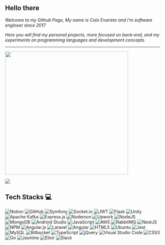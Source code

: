 ## Hello there 

*Welcome to my Github Page, My name is Caio Evaristo and i'm software engineer since 2017*

*Here you will find my personal projects, more focused on back-end, and my experiments on programming languages and development concepts.*

---

<img src="https://github-readme-streak-stats.herokuapp.com/?user=CaioEvaristo&theme=great-gatsby&hide_border=false"  width="400px" />


![](https://github-readme-stats-wheat-two-53.vercel.app/api/top-langs/?username=CaioEvaristo&theme=great-gatsby&hide_border=false&include_all_commits=false&count_private=false&layout=compact)


## Tech Stacks :computer:
![Notion](https://img.shields.io/badge/Notion-%23000000.svg?style=for-the-badge&logo=notion&logoColor=white)
![GitHub](https://img.shields.io/badge/github-%23121011.svg?style=for-the-badge&logo=github&logoColor=white)
![Symfony](https://img.shields.io/badge/symfony-%23000000.svg?style=for-the-badge&logo=symfony&logoColor=white)
![Socket.io](https://img.shields.io/badge/Socket.io-black?style=for-the-badge&logo=socket.io&badgeColor=010101)
![JWT](https://img.shields.io/badge/JWT-black?style=for-the-badge&logo=JSON%20web%20tokens)
![Flask](https://img.shields.io/badge/flask-%23000.svg?style=for-the-badge&logo=flask&logoColor=white)
![Unity](https://img.shields.io/badge/unity-%23000000.svg?style=for-the-badge&logo=unity&logoColor=white)
![Apache Kafka](https://img.shields.io/badge/Apache%20Kafka-000?style=for-the-badge&logo=apachekafka)
![Express.js](https://img.shields.io/badge/express.js-%23404d59.svg?style=for-the-badge&logo=express&logoColor=%2361DAFB)
![Nodemon](https://img.shields.io/badge/NODEMON-%23323330.svg?style=for-the-badge&logo=nodemon&logoColor=%BBDEAD)
![Upwork](https://img.shields.io/badge/UpWork-6FDA44?style=for-the-badge&logo=Upwork&logoColor=white)
![NodeJS](https://img.shields.io/badge/node.js-6DA55F?style=for-the-badge&logo=node.js&logoColor=white)
![MongoDB](https://img.shields.io/badge/MongoDB-%234ea94b.svg?style=for-the-badge&logo=mongodb&logoColor=white)
![Android Studio](https://img.shields.io/badge/Android%20Studio-3DDC84.svg?style=for-the-badge&logo=android-studio&logoColor=white)
![JavaScript](https://img.shields.io/badge/javascript-%23323330.svg?style=for-the-badge&logo=javascript&logoColor=%23F7DF1E)
![AWS](https://img.shields.io/badge/AWS-%23FF9900.svg?style=for-the-badge&logo=amazon-aws&logoColor=white)
![RabbitMQ](https://img.shields.io/badge/Rabbitmq-FF6600?style=for-the-badge&logo=rabbitmq&logoColor=white)
![NestJS](https://img.shields.io/badge/nestjs-%23E0234E.svg?style=for-the-badge&logo=nestjs&logoColor=white)
![NPM](https://img.shields.io/badge/NPM-%23CB3837.svg?style=for-the-badge&logo=npm&logoColor=white)
![Angular.js](https://img.shields.io/badge/angular.js-%23E23237.svg?style=for-the-badge&logo=angularjs&logoColor=white)
![Laravel](https://img.shields.io/badge/laravel-%23FF2D20.svg?style=for-the-badge&logo=laravel&logoColor=white)
![Angular](https://img.shields.io/badge/angular-%23DD0031.svg?style=for-the-badge&logo=angular&logoColor=white)
![HTML5](https://img.shields.io/badge/html5-%23E34F26.svg?style=for-the-badge&logo=html5&logoColor=white)
![Ubuntu](https://img.shields.io/badge/Ubuntu-E95420?style=for-the-badge&logo=ubuntu&logoColor=white)
![Jest](https://img.shields.io/badge/-jest-%23C21325?style=for-the-badge&logo=jest&logoColor=white)
![MySQL](https://img.shields.io/badge/mysql-%2300f.svg?style=for-the-badge&logo=mysql&logoColor=white)
![Bitbucket](https://img.shields.io/badge/bitbucket-%230047B3.svg?style=for-the-badge&logo=bitbucket&logoColor=white)
![TypeScript](https://img.shields.io/badge/typescript-%23007ACC.svg?style=for-the-badge&logo=typescript&logoColor=white)
![jQuery](https://img.shields.io/badge/jquery-%230769AD.svg?style=for-the-badge&logo=jquery&logoColor=white)
![Visual Studio Code](https://img.shields.io/badge/Visual%20Studio%20Code-0078d7.svg?style=for-the-badge&logo=visual-studio-code&logoColor=white)
![CSS3](https://img.shields.io/badge/css3-%231572B6.svg?style=for-the-badge&logo=css3&logoColor=white)
![Go](https://img.shields.io/badge/go-%2300ADD8.svg?style=for-the-badge&logo=go&logoColor=white)
![Jasmine](https://img.shields.io/badge/jasmine-%238A4182.svg?style=for-the-badge&logo=jasmine&logoColor=white)
![Elixir](https://img.shields.io/badge/elixir-%234B275F.svg?style=for-the-badge&logo=elixir&logoColor=white)
![Slack](https://img.shields.io/badge/Slack-4A154B?style=for-the-badge&logo=slack&logoColor=white)
